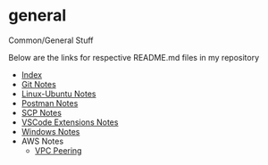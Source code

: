 # general

Common/General Stuff

Below are the links for respective README.md files in my repository

* [Index](https://aasisodiya.github.io/general/)
* [Git Notes](https://aasisodiya.github.io/general/git)
* [Linux-Ubuntu Notes](https://aasisodiya.github.io/general/linux-ubuntu)
* [Postman Notes](https://aasisodiya.github.io/general/postman)
* [SCP Notes](https://aasisodiya.github.io/general/scp)
* [VSCode Extensions Notes](https://aasisodiya.github.io/general/vscode-extensions)
* [Windows Notes](https://aasisodiya.github.io/general/windows)
* AWS Notes
  * [VPC Peering](https://aasisodiya.github.io/general/aws/aws-vpc-peering)
